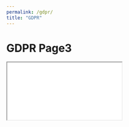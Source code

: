 ```yaml
---
permalink: /gdpr/
title: "GDPR"
---
```


# GDPR Page3

<iframe src="gdprcollapse.html"  ></iframe>
 
